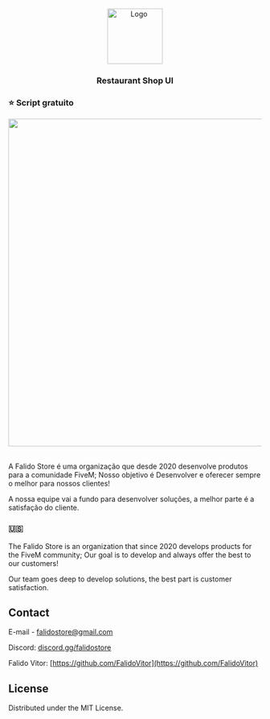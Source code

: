 <!-- Improved compatibility of back to top link: See: https://github.com/othneildrew/Best-README-Template/pull/73 -->
<a name="readme-top"></a>

<!-- PROJECT LOGO -->
<br />
<div align="center">
  <a href="https://discord.gg/sQMqkVH">
    <img src="https://media.discordapp.net/attachments/1016123993603965029/1041824341886763038/Falido_Store-Y.png" alt="Logo" width="110" height="110">
  </a>

  <h3 align="center">Restaurant Shop UI</h3>


<h3 align="left">⭐ Script gratuito </h3>
<a href="https://discord.gg/sQMqkVH">
    <img src="https://media.discordapp.net/attachments/1016123993603965029/1046553403108638780/Burger_UI.png" alt="Banner" width="1071" height="651">
  </a>
<br />
<br />

  </p>
</div>

A Falido Store é uma organização que desde 2020 desenvolve produtos para a comunidade FiveM; Nosso objetivo é Desenvolver e oferecer sempre o melhor para nossos clientes!

A nossa equipe vai a fundo para desenvolver soluções, a melhor parte é a satisfação do cliente.


<!-- US -->
<h3 align="left">🇺🇸</h3>
The Falido Store is an organization that since 2020 develops products for the FiveM community; Our goal is to develop and always offer the best to our customers!

Our team goes deep to develop solutions, the best part is customer satisfaction.


<!-- CONTACT -->
## Contact

E-mail - falidostore@gmail.com

Discord: [discord.gg/falidostore](https://discord.gg/sQMqkVH)

Falido Vitor: [https://github.com/FalidoVitor](https://github.com/FalidoVitor)


<!-- LICENSE -->
## License

Distributed under the MIT License.
